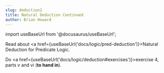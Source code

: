 ```yaml
---
slug: deduction2
title: Natural Deduction Continued
author: Brian Howard
---
```

import useBaseUrl from '@docusaurus/useBaseUrl';

Read about <a href={useBaseUrl('docs/logic/pred-deduction')}>Natural Deduction for Predicate Logic</a>.

Do <a href={useBaseUrl('docs/logic/deduction#exercises')}>exercise 4, parts v and vi</a> (**to hand in**).

